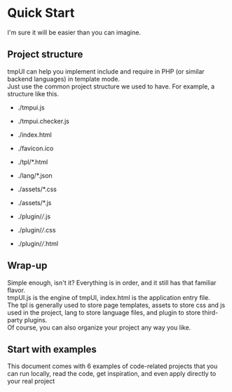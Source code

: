 # Quick Start
I'm sure it will be easier than you can imagine.

## Project structure
tmpUI can help you implement include and require in PHP (or similar backend languages) in template mode.  
Just use the common project structure we used to have. For example, a structure like this.

* ./tmpui.js
* ./tmpui.checker.js
* ./index.html
* ./favicon.ico

* ./tpl/*.html
* ./lang/*.json

* ./assets/*.css
* ./assets/*.js

* ./plugin/*/*.js
* ./plugin/*/*.css
* ./plugin/*/*.html

## Wrap-up

Simple enough, isn't it? Everything is in order, and it still has that familiar flavor.  
tmpUI.js is the engine of tmpUI, index.html is the application entry file.  
The tpl is generally used to store page templates, assets to store css and js used in the project, lang to store language files, and plugin to store third-party plugins.  
Of course, you can also organize your project any way you like.

## Start with examples
This document comes with 6 examples of code-related projects that you can run locally, read the code, get inspiration, and even apply directly to your real project
